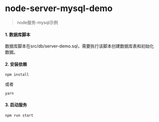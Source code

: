 ﻿# node-server-mysql-demo
> node服务-mysql示例
#### 1. 数据库脚本
数据库脚本在src/db/server-demo.sql，需要执行该脚本创建数据库表和初始化数据。

#### 2. 安装依赖
```shell
npm install
```
或者
```shell
yarn
```

#### 3. 启动服务
```shell
npm run start
```



